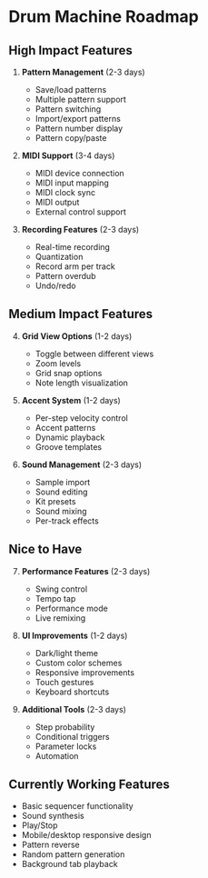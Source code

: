 # Drum Machine Roadmap

## High Impact Features
1. **Pattern Management** (2-3 days)
   - Save/load patterns
   - Multiple pattern support
   - Pattern switching
   - Import/export patterns
   - Pattern number display
   - Pattern copy/paste

2. **MIDI Support** (3-4 days)
   - MIDI device connection
   - MIDI input mapping
   - MIDI clock sync
   - MIDI output
   - External control support

3. **Recording Features** (2-3 days)
   - Real-time recording
   - Quantization
   - Record arm per track
   - Pattern overdub
   - Undo/redo

## Medium Impact Features
4. **Grid View Options** (1-2 days)
   - Toggle between different views
   - Zoom levels
   - Grid snap options
   - Note length visualization

5. **Accent System** (1-2 days)
   - Per-step velocity control
   - Accent patterns
   - Dynamic playback
   - Groove templates

6. **Sound Management** (2-3 days)
   - Sample import
   - Sound editing
   - Kit presets
   - Sound mixing
   - Per-track effects

## Nice to Have
7. **Performance Features** (2-3 days)
   - Swing control
   - Tempo tap
   - Performance mode
   - Live remixing

8. **UI Improvements** (1-2 days)
   - Dark/light theme
   - Custom color schemes
   - Responsive improvements
   - Touch gestures
   - Keyboard shortcuts

9. **Additional Tools** (2-3 days)
   - Step probability
   - Conditional triggers
   - Parameter locks
   - Automation

## Currently Working Features
- Basic sequencer functionality
- Sound synthesis
- Play/Stop
- Mobile/desktop responsive design
- Pattern reverse
- Random pattern generation
- Background tab playback 